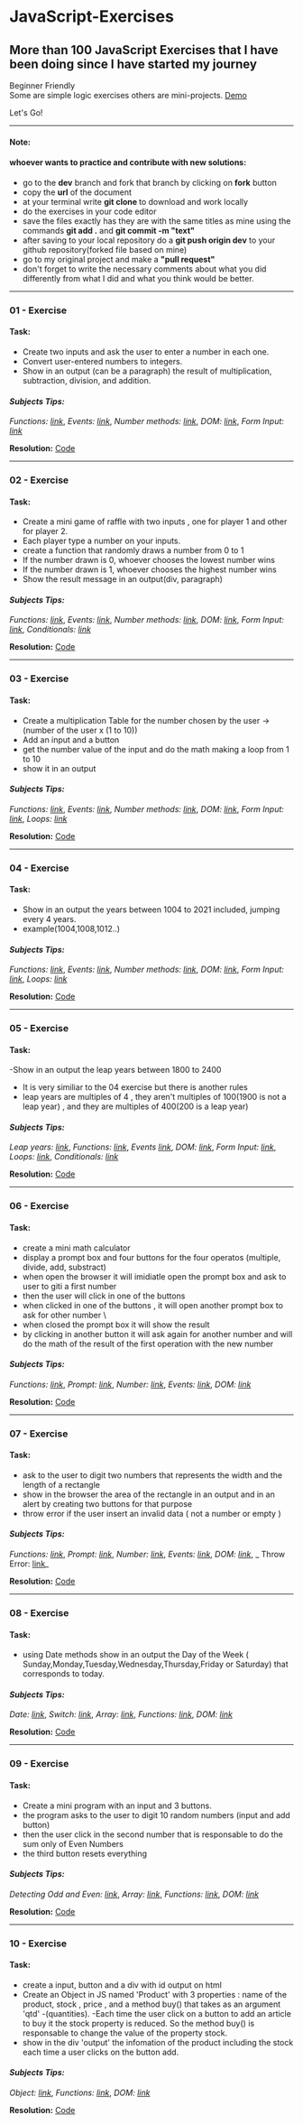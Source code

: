 # JavaScript-Exercises

## More than **100 JavaScript Exercises** that I have been doing since I have started my journey

Beginner Friendly  
Some are simple logic exercises others are mini-projects.
[Demo](https://rs-coding.github.io/JavaScript-Exercises/)

Let's Go!

---

#### Note:

#### whoever wants to practice and contribute with new solutions:

- go to the **dev** branch and fork that branch by clicking on **fork** button
- copy the **url** of the document
- at your terminal write **git clone <url>** to download and work locally
- do the exercises in your code editor
- save the files exactly has they are with the same titles as mine using the commands **git add .** and **git commit -m "text"**
- after saving to your local repository do a **git push origin dev** to your github repository(forked file based on mine)
- go to my original project and make a **"pull request"**
- don't forget to write the necessary comments about what you did differently from what I did and what you think would be better.

---

### 01 - Exercise

#### **Task:**

- Create two inputs and ask the user to enter a number in each one.
- Convert user-entered numbers to integers.
- Show in an output (can be a paragraph) the result of multiplication, subtraction, division, and addition.

#### _Subjects Tips:_

_Functions: [link](https://developer.mozilla.org/en-US/docs/Web/JavaScript/Guide/Functions)_, _Events: [link](https://developer.mozilla.org/en-US/docs/Web/API/EventTarget/addEventListener)_, _Number methods: [link](https://developer.mozilla.org/en-US/docs/Web/JavaScript/Reference/Global_Objects/Number)_, _DOM: [link](https://developer.mozilla.org/en-US/docs/Web/API/Document_Object_Model/Introduction)_, _Form Input: [link](https://developer.mozilla.org/en-US/docs/Web/HTML/Element/input)_

**Resolution:** [Code](https://github.com/RS-coding/JavaScript-Exercises/blob/6220a12a42a17b04c36106675baf61ab9ee2acff/solutions/01exercise.html)

---

### 02 - Exercise

#### **Task:**

- Create a mini game of raffle with two inputs , one for player 1 and other for player 2.
- Each player type a number on your inputs.
- create a function that randomly draws a number from 0 to 1
- If the number drawn is 0, whoever chooses the lowest number wins
- If the number drawn is 1, whoever chooses the highest number wins
- Show the result message in an output(div, paragraph)

#### _Subjects Tips:_

_Functions: [link](https://developer.mozilla.org/en-US/docs/Web/JavaScript/Guide/Functions)_, _Events: [link](https://developer.mozilla.org/en-US/docs/Web/API/EventTarget/addEventListener)_, _Number methods: [link](https://developer.mozilla.org/en-US/docs/Web/JavaScript/Reference/Global_Objects/Number)_, _DOM: [link](https://developer.mozilla.org/en-US/docs/Web/API/Document_Object_Model/Introduction)_, _Form Input: [link](https://developer.mozilla.org/en-US/docs/Web/HTML/Element/input)_, _Conditionals: [link](https://developer.mozilla.org/en-US/docs/Web/JavaScript/Reference/Statements/if...else)_

**Resolution:** [Code](https://github.com/RS-coding/JavaScript-Exercises/blob/main/solutions/02exercise.html)

---

### 03 - Exercise

#### **Task:**

- Create a multiplication Table for the number chosen by the user -> (number of the user x (1 to 10))
- Add an input and a button
- get the number value of the input and do the math making a loop from 1 to 10
- show it in an output

#### _Subjects Tips:_

_Functions: [link](https://developer.mozilla.org/en-US/docs/Web/JavaScript/Guide/Functions)_, _Events: [link](https://developer.mozilla.org/en-US/docs/Web/API/EventTarget/addEventListener)_, _Number methods: [link](https://developer.mozilla.org/en-US/docs/Web/JavaScript/Reference/Global_Objects/Number)_, _DOM: [link](https://developer.mozilla.org/en-US/docs/Web/API/Document_Object_Model/Introduction)_, _Form Input: [link](https://developer.mozilla.org/en-US/docs/Web/HTML/Element/input)_, _Loops: [link](https://developer.mozilla.org/en-US/docs/Web/JavaScript/Guide/Loops_and_iteration)_

**Resolution:** [Code](https://github.com/RS-coding/JavaScript-Exercises/blob/main/solutions/03exercise.html)

---

### 04 - Exercise

#### **Task:**

- Show in an output the years between 1004 to 2021 included, jumping every 4 years.
- example(1004,1008,1012..)

#### _Subjects Tips:_

_Functions: [link](https://developer.mozilla.org/en-US/docs/Web/JavaScript/Guide/Functions)_, _Events: [link](https://developer.mozilla.org/en-US/docs/Web/API/EventTarget/addEventListener)_, _Number methods: [link](https://developer.mozilla.org/en-US/docs/Web/JavaScript/Reference/Global_Objects/Number)_, _DOM: [link](https://developer.mozilla.org/en-US/docs/Web/API/Document_Object_Model/Introduction)_, _Form Input: [link](https://developer.mozilla.org/en-US/docs/Web/HTML/Element/input)_, _Loops: [link](https://developer.mozilla.org/en-US/docs/Web/JavaScript/Guide/Loops_and_iteration)_

**Resolution:** [Code](https://github.com/RS-coding/JavaScript-Exercises/blob/main/solutions/04exercise.html)

---

### 05 - Exercise

#### **Task:**

-Show in an output the leap years between 1800 to 2400

- It is very similiar to the 04 exercise but there is another rules
- leap years are multiples of 4 , they aren't multiples of 100(1900 is not a leap year) , and they are multiples of 400(200 is a leap year)

#### _Subjects Tips:_

_Leap years: [link](https://kalender-365.de/leap-years.php)_, _Functions: [link](https://developer.mozilla.org/en-US/docs/Web/JavaScript/Guide/Functions)_, _Events [link](https://developer.mozilla.org/en-US/docs/Web/API/EventTarget/addEventListener)_, _DOM: [link](https://developer.mozilla.org/en-US/docs/Web/API/Document_Object_Model/Introduction)_, _Form Input: [link](https://developer.mozilla.org/en-US/docs/Web/HTML/Element/input)_, _Loops: [link](https://developer.mozilla.org/en-US/docs/Web/JavaScript/Guide/Loops_and_iteration)_, _Conditionals: [link](https://developer.mozilla.org/en-US/docs/Web/JavaScript/Reference/Statements/if...else)_

**Resolution:** [Code](https://github.com/RS-coding/JavaScript-Exercises/blob/main/solutions/05exercise.html)

---

### 06 - Exercise

#### **Task:**

- create a mini math calculator
- display a prompt box and four buttons for the four operatos (multiple, divide, add, substract)
- when open the browser it will imidiatle open the prompt box and ask to user to giti a first number
- then the user will click in one of the buttons
- when clicked in one of the buttons , it will open another prompt box to ask for other number \
- when closed the prompt box it will show the result
- by clicking in another button it will ask again for another number and will do the math of the result of the first operation with the new number

#### _Subjects Tips:_

_Functions: [link](https://developer.mozilla.org/en-US/docs/Web/JavaScript/Guide/Functions)_, _Prompt: [link](https://developer.mozilla.org/en-US/docs/Web/API/Window/prompt)_, _Number: [link](https://developer.mozilla.org/en-US/docs/Web/JavaScript/Reference/Global_Objects/Number)_, _Events: [link](https://developer.mozilla.org/en-US/docs/Web/API/EventTarget/addEventListener)_, _DOM: [link](https://developer.mozilla.org/en-US/docs/Web/API/Document_Object_Model/Introduction)_

**Resolution:** [Code](https://github.com/RS-coding/JavaScript-Exercises/blob/main/solutions/06exercise.html)

---

### 07 - Exercise

#### **Task:**

- ask to the user to digit two numbers that represents the width and the length of a rectangle
- show in the browser the area of the rectangle in an output and in an alert by creating two buttons for that purpose
- throw error if the user insert an invalid data ( not a number or empty )

#### _Subjects Tips:_

_Functions: [link](https://developer.mozilla.org/en-US/docs/Web/JavaScript/Guide/Functions)_, _Prompt: [link](https://developer.mozilla.org/en-US/docs/Web/API/Window/prompt)_, _Number: [link](https://developer.mozilla.org/en-US/docs/Web/JavaScript/Reference/Global_Objects/Number)_, _Events: [link](https://developer.mozilla.org/en-US/docs/Web/API/EventTarget/addEventListener)_, _DOM: [link](https://developer.mozilla.org/en-US/docs/Web/API/Document_Object_Model/Introduction)_, _ Throw Error: [link](https://developer.mozilla.org/en-US/docs/Web/JavaScript/Reference/Statements/throw)_

**Resolution:** [Code](https://github.com/RS-coding/JavaScript-Exercises/blob/main/solutions/07exercise.html)

---

### 08 - Exercise

#### **Task:**

- using Date methods show in an output the Day of the Week ( Sunday,Monday,Tuesday,Wednesday,Thursday,Friday or Saturday) that corresponds to today.

#### _Subjects Tips:_

_Date: [link](https://developer.mozilla.org/en-US/docs/Web/JavaScript/Reference/Global_Objects/Date)_, _Switch: [link](https://developer.mozilla.org/en-US/docs/Web/JavaScript/Reference/Statements/switch)_, _Array: [link](https://developer.mozilla.org/en-US/docs/Web/JavaScript/Reference/Global_Objects/Array)_, _Functions: [link](https://developer.mozilla.org/en-US/docs/Web/JavaScript/Guide/Functions)_, _DOM: [link](https://developer.mozilla.org/en-US/docs/Web/API/Document_Object_Model/Introduction)_

**Resolution:** [Code](https://github.com/RS-coding/JavaScript-Exercises/blob/main/solutions/08exercise.html)

---

### 09 - Exercise

#### **Task:**

- Create a mini program with an input and 3 buttons.
- the program asks to the user to digit 10 random numbers (input and add button)
- then the user click in the second number that is responsable to do the sum only of Even Numbers
- the third button resets everything

#### _Subjects Tips:_

_Detecting Odd and Even: [link](https://runestone.academy/runestone/books/published/StudentCSP/CSPTurtleDecisions/oddEven.html)_, _Array: [link](https://developer.mozilla.org/en-US/docs/Web/JavaScript/Reference/Global_Objects/Array)_, _Functions: [link](https://developer.mozilla.org/en-US/docs/Web/JavaScript/Guide/Functions)_, _DOM: [link](https://developer.mozilla.org/en-US/docs/Web/API/Document_Object_Model/Introduction)_

**Resolution:** [Code](https://github.com/RS-coding/JavaScript-Exercises/blob/main/solutions/09exercise.html)

---

### 10 - Exercise

#### **Task:**

- create a input, button  and a div  with id output on html
- Create an Object in JS named 'Product' with 3 properties : name of the product, stock , price , and a method buy() that takes as an argument 'qtd' -(quantities).
-Each time the user click on a button to add an article to buy it the stock property is reduced. So the method buy() is responsable to change the value of the property stock.
- show in the div 'output' the infomation of the product including the stock each time a user clicks on the button add.
#### _Subjects Tips:_

_Object: [link](https://developer.mozilla.org/en-US/docs/Web/JavaScript/Reference/Global_Objects/Object)_, _Functions: [link](https://developer.mozilla.org/en-US/docs/Web/JavaScript/Guide/Functions)_, _DOM: [link](https://developer.mozilla.org/en-US/docs/Web/API/Document_Object_Model/Introduction)_

**Resolution:** [Code](https://github.com/RS-coding/JavaScript-Exercises/blob/main/solutions/10exercise.html)
